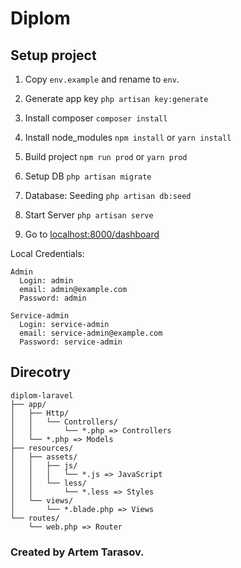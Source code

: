 # Diplom

## Setup project

1. Copy `env.example` and rename to `env`.

2. Generate app key `php artisan key:generate`

3. Install composer `composer install`

4. Install node_modules `npm install` or `yarn install`

5. Build project `npm run prod` or `yarn prod`

6. Setup DB `php artisan migrate`

7. Database: Seeding `php artisan db:seed`

8. Start Server `php artisan serve`

9. Go to [localhost:8000/dashboard](http://localhost:8000/dashboard)

Local Credentials:
```
Admin
  Login: admin
  email: admin@example.com
  Password: admin
  
Service-admin
  Login: service-admin
  email: service-admin@example.com
  Password: service-admin
```

## Direcotry
```
diplom-laravel
├── app/
│   ├── Http/
│   │   └── Controllers/
│   │       └── *.php => Controllers
│   └── *.php => Models
├── resources/
│   ├── assets/
│   │   ├── js/
│   │   │   └── *.js => JavaScript
│   │   └── less/
│   │       └── *.less => Styles
│   └── views/
│       └── *.blade.php => Views
└── routes/
    └── web.php => Router
```

### Created by Artem Tarasov.